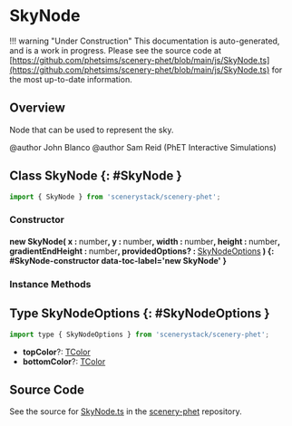 # SkyNode

!!! warning "Under Construction"
    This documentation is auto-generated, and is a work in progress. Please see the source code at
    [https://github.com/phetsims/scenery-phet/blob/main/js/SkyNode.ts](https://github.com/phetsims/scenery-phet/blob/main/js/SkyNode.ts) for the most up-to-date information.

## Overview

Node that can be used to represent the sky.

@author John Blanco
@author Sam Reid (PhET Interactive Simulations)

## Class SkyNode {: #SkyNode }


```js
import { SkyNode } from 'scenerystack/scenery-phet';
```
### Constructor

#### new SkyNode( x : <span style="font-weight: 400;"><span style="color: hsla(calc(var(--md-hue) + 180deg),80%,40%,1);">number</span></span>, y : <span style="font-weight: 400;"><span style="color: hsla(calc(var(--md-hue) + 180deg),80%,40%,1);">number</span></span>, width : <span style="font-weight: 400;"><span style="color: hsla(calc(var(--md-hue) + 180deg),80%,40%,1);">number</span></span>, height : <span style="font-weight: 400;"><span style="color: hsla(calc(var(--md-hue) + 180deg),80%,40%,1);">number</span></span>, gradientEndHeight : <span style="font-weight: 400;"><span style="color: hsla(calc(var(--md-hue) + 180deg),80%,40%,1);">number</span></span>, providedOptions? : <span style="font-weight: 400;">[SkyNodeOptions](../scenery-phet/SkyNode.md#SkyNodeOptions)</span> ) {: #SkyNode-constructor data-toc-label='new SkyNode' }

### Instance Methods





## Type SkyNodeOptions {: #SkyNodeOptions }


```js
import type { SkyNodeOptions } from 'scenerystack/scenery-phet';
```


- **topColor**?: [TColor](../scenery/TColor.md)
- **bottomColor**?: [TColor](../scenery/TColor.md)




## Source Code

See the source for [SkyNode.ts](https://github.com/phetsims/scenery-phet/blob/main/js/SkyNode.ts) in the [scenery-phet](https://github.com/phetsims/scenery-phet) repository.
